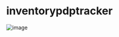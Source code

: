 # inventorypdptracker

![image](https://user-images.githubusercontent.com/1571083/177724214-23e0726d-8dd1-4722-9b6b-ae515e0eec00.png)
